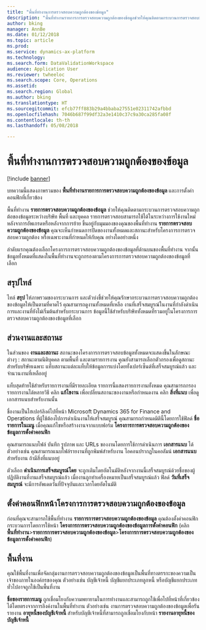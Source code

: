 ```yaml
---
title: "พื้นที่ทำงานการตรวจสอบความถูกต้องของข้อมูล"
description: "พื้นที่ทำงานรายการการตรวจสอบความถูกต้องของข้อมูลช่วยให้คุณติดตามกระบวนการตรวจสอบข้อมูลระหว่างบริษัท พื้นที่ และบุคคล รายการตรวจสอบสามารถใช้ได้ในระหว่างการใช้งานใหม่ หลังจาการอัพเกรดหรือหลังจากการย้าย"
author: bking
manager: AnnBe
ms.date: 01/12/2018
ms.topic: article
ms.prod: 
ms.service: dynamics-ax-platform
ms.technology: 
ms.search.form: DataValidationWorkspace
audience: Application User
ms.reviewer: twheeloc
ms.search.scope: Core, Operations
ms.assetid: 
ms.search.region: Global
ms.author: bking
ms.translationtype: HT
ms.sourcegitcommit: efcb77ff883b29a4bbaba27551e02311742afbbd
ms.openlocfilehash: 7046b687f99df32a3e1410c37c9a30ca285fa08f
ms.contentlocale: th-th
ms.lasthandoff: 05/08/2018

---
```


# <a name="data-validation-workspace"></a>พื้นที่ทำงานการตรวจสอบความถูกต้องของข้อมูล

[!include [banner](../includes/banner.md)]

บทความนี้แสดงภาพรวมของ **พื้นที่ทำงานรายการการตรวจสอบความถูกต้องของข้อมูล** และการตั้งค่าคอนฟิกที่เกี่ยวข้อง

พื้นที่ทำงาน **รายการตรวจสอบความถูกต้องของข้อมูล** ช่วยให้คุณติดตามกระบวนการตรวจสอบความถูกต้อของข้อมูลระหว่างบริษัท พื้นที่ และบุคคล รายการตรวจสอบสามารถใช้ได้ในระหว่างการใช้งานใหม่ หลังจาการอัพเกรดหรือหลังจากการย้าย ขึ้นอยู่กับมุมมองของคุณของพื้นที่ทำงาน **รายการตรวจสอบความถูกต้องของข้อมูล** คุณจะเห็นกำหนดการปิดของงานทั้งหมดและสถานะสำหรับโครงการการตรวจสอบความถูกต้อง หรือเฉพาะงานที่กำหนดให้กับคุณ อย่างใดอย่างหนึ่ง

ลำดับแรกคุณต้องเลือกโครงการการตรวจสอบความถูกต้องของข้อมูลที่ด้านบนของพื้นที่ทำงาน จากนั้นข้อมูลทั้งหมดที่แสดงในพื้นที่ทำงานจะถูกกรองตามโครงการการตรวจสอบความถูกต้องของข้อมูลที่เลือก

## <a name="summary-tiles"></a>สรุปไทล์

ไทล์ **สรุป** ให้ภาพรวมของกระบวนการ และตัวบ่งชี้ช่วยให้คุณรักษากระบวนการตรวจสอบความถูกต้องของข้อมูลให้เป็นตามที่คาดไว้ คุณสามารถดูงานทั้งหมดที่เหลือ งานที่เสร็จสมบูรณ์ในงานที่กำลังดำเนินการและงานที่ยังไม่เริ่มต้นสำหรับกระบวนการ ข้อมูลนี้ใช้สำหรับบริษัททั้งหมดที่รวมอยู่ในโครงการการตรวจสอบความถูกต้องของข้อมูลที่เลือก

## <a name="tasks-and-status-section"></a>ส่วนงานและสถานะ

ในส่วนของ **งานและสถานะ** สถานะของโครงการการตรวจสอบข้อมูลทั้งหมดจะแสดงขึ้นในลักษณะต่างๆ : สถานะตามนิติบุคคล ตามพื้นที่ และตามรายการงาน คุณยังสามารถเลือกตัวกรองเพื่อดูสถานะสำหรับบริษัทเฉพาะ แท็บสถานะแต่ละแท็บให้ข้อมูลการแบ่งโดยทั้งเปอร์เซ็นต์ที่เสร็จสมบูรณ์แล้ว และจำนวนงานที่เหลืออยู่

แท็บสุดท้ายใช้สำหรับรายการงานที่มีรายละเอียด รายการนี้แสดงรายการงานทั้งหมด
คุณสามารถกรองรายการงานได้หลายวิธี คลิก **แก้ไขงาน** เพื่อเปลี่ยนสถานะของงานหรือกำหนดงาน คลิก **สิ่งที่แนบ** เพื่อดูเอกสารแนบสำหรับงานนั้น

ชื่องานเป็นไฮเปอร์ลิงค์ไปที่หน้า Microsoft Dynamics 365 for Finance and Operations ที่ผู้ใช้ต้องไปการดำเนินงานให้เสร็จสมบูรณ์ คุณสามารถกำหนดมิตินี้โดยการใช้ฟิลด์ **ชื่อรายการในเมนู** เมื่อคุณแก้ไขหรือสร้างงานจากแบบฟอร์ม **โครงการการตรวจสอบความถูกต้องของข้อมูลการตั้งค่าคอนฟิก**

คุณสามารถแนบไฟล์ บันทึก รูปภาพ และ URLs ของงานโดยการใช้การดำเนินการ **เอกสารแนบ** ได้ ตัวอย่างเช่น คุณสามารถแนบไฟล์รายงานที่ถูกพิมพ์สำหรับงาน ไอคอนปรากฏในคอลัมน์ **เอกสารแนบ** สำหรับงาน ถ้ามีสิ่งที่แนบอยู่

ตัวเลือก **ดำเนินการเสร็จสมบูรณ์โดย** จะถูกเติมโดยอัตโนมัติหลังจากงานนี้เสร็จสมบูรณ์ด้วยชื่อของผู้ปฏิบัติงานที่งานเสร็จสมบูรณ์แล้ว เมื่องานถูกทำเครื่องหมายเป็นเสร็จสมบูรณ์แล้ว ฟิลด์ **วันที่เสร็จสมบูรณ์** จะมีการอัพเดตวันที่ปัจจุบันและเวลาโดยอัตโนมัติ

## <a name="configure-data-validation-project-page"></a>ตั้งค่าคอนฟิกหน้าโครงการการตรวจสอบความถูกต้องของข้อมูล

ก่อนที่คุณจะสามารถใช้พื้นที่ทำงาน **รายการการตรวจสอบความถูกต้องของข้อมูล** คุณต้องตั้งค่าคอนฟิกกระบวนการโดยการใช้หน้า **โครงการการตรวจสอบความถูกต้องของข้อมูลการตั้งค่าคอนฟิก** (คลิก **พื้นที่ทำงาน**\>**รายการการตรวจสอบความถูกต้องของข้อมูล**\>**โครงการการตรวจสอบความถูกต้องของข้อมูลการตั้งค่าคอนฟิก**)

## <a name="task-areas"></a>พื้นที่งาน

คุณใช้พื้นที่งานเพื่อจัดกลุ่มงานการตรวจสอบความถูกต้องของข้อมูลเป็นพื้นที่ทางตรรกะของความเป็นเจ้าของภายในองค์กรของคุณ ตัวอย่างเช่น บัญชีเจ้าหนี้ บัญชีแยกประเภทลูกหนี้ หรือบัญชีแยกประเภททั่วไปอาจถูกใช้เป็นพื้นที่งาน

**ชื่อของรายการเมนู** ถูกเชื่อมโยงกับความพยายามในการทำงานและสามารถถูกใช้เพื่อไปที่หน้าที่เกี่ยวข้องได้โดยตรงจากการลิงค์งานในพื้นที่ทำงาน ตัวอย่างเช่น งานการตรวจสอบความถูกต้องของข้อมูลเพื่อรันรายงาน **อายุหนี้ของบัญชีเจ้าหนี้** สำหรับบัญชีเจ้าหนี้ที่สามารถถูกเชื่อมโยงกับหน้า **รายงานอายุหนี้ของบัญชีเจ้าหนี้**

